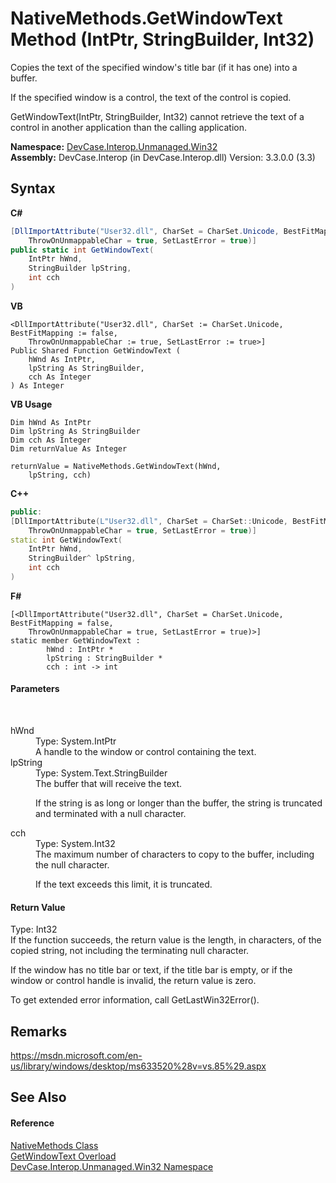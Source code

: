 # NativeMethods.GetWindowText Method (IntPtr, StringBuilder, Int32)
 

Copies the text of the specified window's title bar (if it has one) into a buffer. 

 If the specified window is a control, the text of the control is copied. 

GetWindowText(IntPtr, StringBuilder, Int32) cannot retrieve the text of a control in another application than the calling application.

**Namespace:**&nbsp;<a href="N_DevCase_Interop_Unmanaged_Win32">DevCase.Interop.Unmanaged.Win32</a><br />**Assembly:**&nbsp;DevCase.Interop (in DevCase.Interop.dll) Version: 3.3.0.0 (3.3)

## Syntax

**C#**<br />
``` C#
[DllImportAttribute("User32.dll", CharSet = CharSet.Unicode, BestFitMapping = false, 
	ThrowOnUnmappableChar = true, SetLastError = true)]
public static int GetWindowText(
	IntPtr hWnd,
	StringBuilder lpString,
	int cch
)
```

**VB**<br />
``` VB
<DllImportAttribute("User32.dll", CharSet := CharSet.Unicode, BestFitMapping := false, 
	ThrowOnUnmappableChar := true, SetLastError := true>]
Public Shared Function GetWindowText ( 
	hWnd As IntPtr,
	lpString As StringBuilder,
	cch As Integer
) As Integer
```

**VB Usage**<br />
``` VB Usage
Dim hWnd As IntPtr
Dim lpString As StringBuilder
Dim cch As Integer
Dim returnValue As Integer

returnValue = NativeMethods.GetWindowText(hWnd, 
	lpString, cch)
```

**C++**<br />
``` C++
public:
[DllImportAttribute(L"User32.dll", CharSet = CharSet::Unicode, BestFitMapping = false, 
	ThrowOnUnmappableChar = true, SetLastError = true)]
static int GetWindowText(
	IntPtr hWnd, 
	StringBuilder^ lpString, 
	int cch
)
```

**F#**<br />
``` F#
[<DllImportAttribute("User32.dll", CharSet = CharSet.Unicode, BestFitMapping = false, 
	ThrowOnUnmappableChar = true, SetLastError = true)>]
static member GetWindowText : 
        hWnd : IntPtr * 
        lpString : StringBuilder * 
        cch : int -> int 

```


#### Parameters
&nbsp;<dl><dt>hWnd</dt><dd>Type: System.IntPtr<br />A handle to the window or control containing the text.</dd><dt>lpString</dt><dd>Type: System.Text.StringBuilder<br />The buffer that will receive the text. 

 If the string is as long or longer than the buffer, the string is truncated and terminated with a null character.</dd><dt>cch</dt><dd>Type: System.Int32<br />The maximum number of characters to copy to the buffer, including the null character. 

 If the text exceeds this limit, it is truncated.</dd></dl>

#### Return Value
Type: Int32<br />If the function succeeds, the return value is the length, in characters, of the copied string, not including the terminating null character. 

 If the window has no title bar or text, if the title bar is empty, or if the window or control handle is invalid, the return value is zero. 

 To get extended error information, call GetLastWin32Error().

## Remarks
<a href="https://msdn.microsoft.com/en-us/library/windows/desktop/ms633520%28v=vs.85%29.aspx" target="_blank">https://msdn.microsoft.com/en-us/library/windows/desktop/ms633520%28v=vs.85%29.aspx</a>

## See Also


#### Reference
<a href="T_DevCase_Interop_Unmanaged_Win32_NativeMethods">NativeMethods Class</a><br /><a href="Overload_DevCase_Interop_Unmanaged_Win32_NativeMethods_GetWindowText">GetWindowText Overload</a><br /><a href="N_DevCase_Interop_Unmanaged_Win32">DevCase.Interop.Unmanaged.Win32 Namespace</a><br />